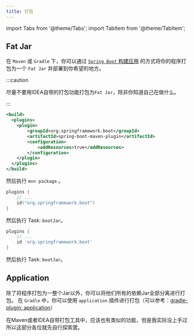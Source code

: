 ```yaml
---
title: 打包
---
```


import Tabs from '@theme/Tabs';
import TabItem from '@theme/TabItem';

## Fat Jar
在 `Maven` 或 `Gradle` 下，你可以通过 [`Spring Boot` 构建应用](https://spring.io/guides/gs/spring-boot/) 的方式将你的程序打包为一个 `Fat Jar` 并部署到你希望的地方。

:::caution

尽量不要用IDEA自带的打包功能打包为`Fat Jar`，除非你知道自己在做什么。

:::

<Tabs groupId="build-tool">
<TabItem value="Maven" default>

```xml title=pom.xml
<build>
  <plugins>
  	<plugin>
    	<groupId>org.springframework.boot</groupId>
    	<artifactId>spring-boot-maven-plugin</artifactId>
    	<configuration>
            <addResources>true</addResources>
    	</configuration>
    </plugin>
  </plugins>
</build>
```

然后执行 `mvn package` 。

</TabItem>
<TabItem value="Gradle Kotlin DSL">

```kotlin title=gradle.build.kts
plugins {
    // ...
    id("org.springframework.boot")
}
```

然后执行 Task: `bootJar`。

</TabItem>
<TabItem value="Gradle Groovy">

```groovy title=gradle.build
plugins {
    // ...
    id 'org.springframework.boot'
}
```

然后执行 Task: `bootJar`。

</TabItem>
</Tabs>


## Application
除了将程序打包为一整个Jar以外，你可以将他们所有的依赖Jar全部分离进行打包。
在 `Gradle` 中，你可以使用 `application` 插件进行打包（可以参考：[gradle-plugin: application](https://docs.gradle.org/current/userguide/application_plugin.html#header)）

在Maven或者IDEA自带打包工具中，应该也有类似的功能，但是我实际没上手过所以这部分各位就先自行探索罢。

